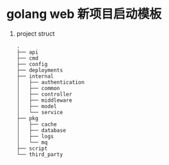 # golang web 新项目启动模板
1. project struct  
    ```
    .
    ├── api
    ├── cmd
    ├── config
    ├── deployments
    ├── internal
    │   ├── authentication
    │   ├── common
    │   ├── controller
    │   ├── middleware
    │   ├── model
    │   └── service
    ├── pkg
    │   ├── cache
    │   ├── database
    │   ├── logs
    │   └── mq
    ├── script
    └── third_party
    
    ```   

